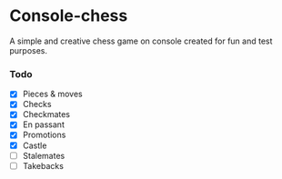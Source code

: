 # Console-chess
A simple and creative chess game on console created for fun and test purposes.

### Todo
- [x] Pieces & moves
- [x] Checks
- [x] Checkmates
- [x] En passant 
- [x] Promotions
- [x] Castle
- [ ] Stalemates
- [ ] Takebacks